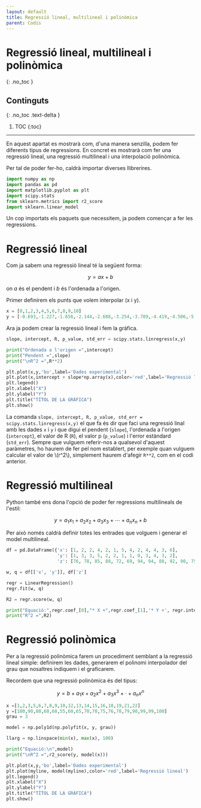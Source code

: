 ```yaml
---
layout: default
title: Regressió lineal, multilineal i polinòmica
parent: Codis
---
```


# **Regressió lineal, multilineal i polinòmica**
{: .no_toc }

## Continguts
{: .no_toc .text-delta }

1. TOC
{:toc}

---

En aquest apartat es mostrarà com, d'una manera senzilla, podem fer diferents tipus de regressions. En concret es mostrarà com fer una regressió lineal,
una regressió multilineal i una interpolació polinòmica.

Per tal de poder fer-ho, caldrà importar diverses llibrerires.

```py
import numpy as np
import pandas as pd
import matplotlib.pyplot as plt
import scipy.stats
from sklearn.metrics import r2_score
import sklearn.linear_model
```

Un cop importats els paquets que necessitem, ja podem començar a fer les regressions.

# **Regressió lineal**

Com ja sabem una regressió lineal té la següent forma:

$$y=ax+b$$

on *a* és el pendent i *b* és l'ordenada a l'origen.

Primer definirem els punts que volem interpolar (x i y).

```py
x = [0,1,2,3,4,5,6,7,8,9,10]
y = [-0.693,-1.227,-1.656,-2.144,-2.688,-3.254,-3.789,-4.419,-4.506,-5.334,-5.298]
```

Ara ja podem crear la regressió lineal i fem la gràfica.

```py
slope, intercept, R, p_value, std_err = scipy.stats.linregress(x,y)

print("Ordenada a l'origen =",intercept)
print("Pendent =",slope)
print("\nR^2 =",R**2)

plt.plot(x,y,'bo',label='Dades experimental')
plt.plot(x,intercept + slope*np.array(x),color='red',label='Regressió lineal')
plt.legend()
plt.xlabel("X")
plt.ylabel("Y")
plt.title("TÍTOL DE LA GRÀFICA")
plt.show()
```

La comanda `slope, intercept, R, p_value, std_err = scipy.stats.linregress(x,y)` el que fa és dir que faci una regressió linal amb les dades `x` i `y` i que
digui el pendent (`slope`), l'ordenada a l'origen (`intercept`), el valor de R (`R`), el valor p (`p_value`) i l'error estàndard (`std_err`).
Sempre que vulguem referir-nos a qualsevol d'aquest paràmetres, ho haurem de fer pel nom establert, per exemple quan vulguem calcular el valor de \\(r^2\\),
simplement haurem d'afegir `R**2`, com en el codi anterior.

# **Regressió multilineal**

Python també ens dona l'opció de poder fer regressions multilineals de l'estil:

$$y=a_1x_1+a_2x_2+a_3x_3+\cdots+a_nx_n+b$$

Per això només caldrà definir totes les entrades que volguem i generar el model multilineal.

```py
df = pd.DataFrame({'x': [1, 2, 2, 4, 2, 1, 5, 4, 2, 4, 4, 3, 6],
                   'y': [1, 3, 3, 5, 2, 2, 1, 1, 0, 3, 4, 3, 2],
                   'z': [76, 78, 85, 88, 72, 69, 94, 94, 88, 92, 90, 75, 96]})

w, q = df[['x', 'y']], df['z']

regr = LinearRegression()
regr.fit(w, q)

R2 = regr.score(w, q)

print("Equació:",regr.coef_[0],"* X +",regr.coef_[1],'* Y +', regr.intercept_)
print("R^2 =",R2)
```

# **Regressió polinòmica**

Per a la regressió polinòmica farem un procediment semblant a la regressió lineal simple: definirem les dades, generarem el polinomi interpolador del grau que
nosaltres indiquem i el graficarem.

Recordem que una regressió polinòmica és del tipus:

$$y=b+a_1x+a_2x^2+a_3x^3+\cdot+a_nx^n$$

```py
x =[1,2,3,5,6,7,8,9,10,12,13,14,15,16,18,19,21,22]
y =[100,90,80,60,60,55,60,65,70,70,75,76,78,79,90,99,99,100]
grau = 3

model = np.poly1d(np.polyfit(x, y, grau))

llarg = np.linspace(min(x), max(x), 100)

print("Equació:\n",model)
print("\nR^2 =",r2_score(y, model(x)))

plt.plot(x,y,'bo',label='Dades experimental')
plt.plot(myline, model(myline),color='red',label='Regressió lineal')
plt.legend()
plt.xlabel("X")
plt.ylabel("Y")
plt.title("TÍTOL DE LA GRÀFICA")
plt.show()
```
